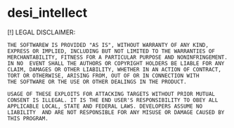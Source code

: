 # desi_intellect

[!] LEGAL DISCLAIMER: 

    THE SOFTWAREW IS PROVIDED "AS IS", WITHOUT WARRANTY OF ANY KIND, EXPRESS OR IMPLIED, INCLUDING BUT NOT LIMITED TO THE WARRANTIES OF MERCHANTABILITY, FITNESS FOR A PARTICULAR PURPOSE AND NONINFRINGEMENT.
    IN NO  EVENT SHALL THE AUTHORS OR COPYRIGHT HOLDERS BE LIABLE FOR ANY CLAIM, DAMAGES OR OTHER LIABILITY, WHETHER IN AN ACTION OF CONTRACT, TORT OR OTHERWISE, ARISING FROM, OUT OF OR IN CONNECTION WITH
    THE SOFTWARE OR THE USE OR OTHER DEALINGS IN THE PRODUCT.

    USAGE OF THESE EXPLOITS FOR ATTACKING TARGETS WITHOUT PRIOR MUTUAL CONSENT IS ILLEGAL. IT IS THE END USER'S RESPONSIBILITY TO OBEY ALL APPLICABLE LOCAL, STATE AND FEDERAL LAWS. DEVELOPERS ASSUME NO
    LIABILITY  AND ARE NOT RESPONSIBLE FOR ANY MISUSE OR DAMAGE CAUSED BY THIS PROGRAM.
    
